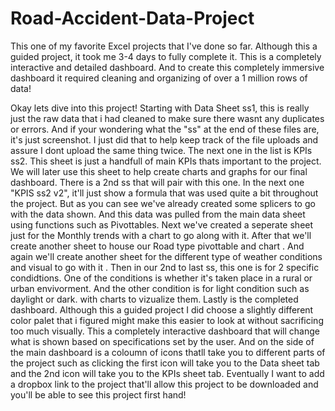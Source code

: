# Road-Accident-Data-Project
This one of my favorite Excel projects that I've done so far. Although this a guided project, it took me 3-4 days to fully complete it. This is a completely interactive and detailed dashboard. And to create this completely immersive dashboard it required cleaning and organizing of over a 1 million rows of data! 

Okay lets dive into this project!
Starting with Data Sheet ss1, this is really just the raw data that i had cleaned to make sure there wasnt any duplicates or errors. And if your wondering what the "ss" at the end of these files are, it's just screenshot. I just did that to help keep track of the file uploads and assure I dont upload the same thing twice.
The next one in the list is KPIs ss2. This sheet is just a handfull of main KPIs thats important to the project. We will later use this sheet to help create charts and graphs for our final dashboard. There is a 2nd ss that will pair with this one. In the next one "KPIS ss2 v2", it'll just show a formula that was used quite a bit throughout the project. But as you can see we've already created some splicers to go with the data shown. And this data was pulled from the main data sheet using functions such as Pivottables. 
Next we've created a seperate sheet just for the Monthly trends with a chart to go along with it. 
After that we'll create another sheet to house our Road type pivottable and chart .
And again we'll create another sheet for the different type of weather conditions and visual to go with it . 
Then in our 2nd to last ss, this one is for 2 specific condidtions. One of the conditions is whether it's taken place in a rural or urban envivorment. And the other condition is for light condition such as daylight or dark. with charts to vizualize them. 
Lastly is the completed dashboard. Although this a guided project I did choose a slightly different color palet that i figured might make this easier to look at without sacrificing too much visually. This a completely interactive dashboard that will change what is shown based on specifications set by the user. And on the side of the main dashboard is a coloumn of icons thatll take you to different parts of the project such as clicking the first icon will take you to the Data sheet tab and the 2nd icon will take you to the KPIs sheet tab.
Eventually I want to add a dropbox link to the project that'll allow this project to be downloaded and you'll be able to see this project first hand!
